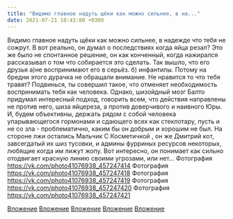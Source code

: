 ```yaml
---
title: "Видимо главное надуть щёки как можно сильнее, в на..."
date: 2021-07-21 18:43:00 +0300
---
```


Видимо главное надуть щёки как можно сильнее, в надежде что тебя не сожрут. В вот реально, он думал о последствиях когда яйца резал? Это же было не спонтанное решение, он как конченный, когда нажирался рассказывал о том что собирается это сделать. Так вышло, что его друзья а)не воспринимают его в серьёз. б) инфантилы. Потому на бредни этого дурачка не обращали внимание.
Не нравится то что тебя травят? Подвинься, ты совершил такое, что отменяет необходимость воспринимать тебя как человека.
Однако, шизойдный мозг Балто придумал интересный подход, говорить всем, что действия направлены не против него, шиза яйцереза, а против доверчивого и наивного Юры. И, будем объективны, держать рядом с собой человека упарывающегося гормонами и сдающего всех как стеклотару, пусть и не со зла  - проблематично, каким бы он добрым и хорошим не был. На стороне лжи остались Мальчик С Косметичкой , он же Дмитрий кот, завсегдатый их шиз тусовки, и админы фурриных ресурсов некоторых, любящие когда им лижут жопу.
Вот интересно, он понимает как сильно отодвигает красную линию своими угрозами, или нет...
Фотография
https://vk.com/photo41076938_457247414
Фотография
https://vk.com/photo41076938_457247418
Фотография
https://vk.com/photo41076938_457247419
Фотография
https://vk.com/photo41076938_457247420
Фотография
https://vk.com/photo41076938_457247421

[Вложение](https://vk.com/photo41076938_457247414)
[Вложение](https://vk.com/photo41076938_457247418)
[Вложение](https://vk.com/photo41076938_457247419)
[Вложение](https://vk.com/photo41076938_457247420)
[Вложение](https://vk.com/photo41076938_457247421)
